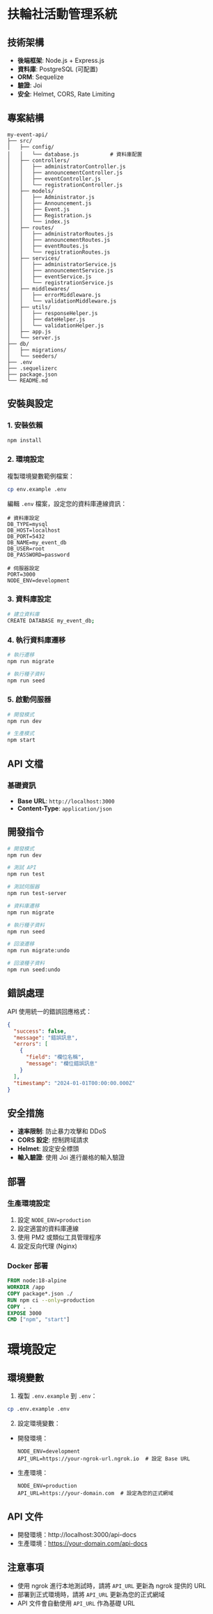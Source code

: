 # 扶輪社活動管理系統

## 技術架構

- **後端框架**: Node.js + Express.js
- **資料庫**: PostgreSQL (可配置)
- **ORM**: Sequelize
- **驗證**: Joi
- **安全**: Helmet, CORS, Rate Limiting

## 專案結構

```
my-event-api/
├── src/
│   ├── config/
│   │   └── database.js          # 資料庫配置
│   ├── controllers/
│   │   ├── administratorController.js
│   │   ├── announcementController.js
│   │   ├── eventController.js
│   │   └── registrationController.js
│   ├── models/
│   │   ├── Administrator.js
│   │   ├── Announcement.js
│   │   ├── Event.js
│   │   ├── Registration.js
│   │   └── index.js
│   ├── routes/
│   │   ├── administratorRoutes.js
│   │   ├── announcementRoutes.js
│   │   ├── eventRoutes.js
│   │   └── registrationRoutes.js
│   ├── services/
│   │   ├── administratorService.js
│   │   ├── announcementService.js
│   │   ├── eventService.js
│   │   └── registrationService.js
│   ├── middlewares/
│   │   ├── errorMiddleware.js
│   │   └── validationMiddleware.js
│   ├── utils/
│   │   ├── responseHelper.js
│   │   ├── dateHelper.js
│   │   └── validationHelper.js
│   ├── app.js
│   └── server.js
├── db/
│   ├── migrations/
│   └── seeders/
├── .env
├── .sequelizerc
├── package.json
└── README.md
```

## 安裝與設定

### 1. 安裝依賴

```bash
npm install
```

### 2. 環境設定

複製環境變數範例檔案：

```bash
cp env.example .env
```

編輯 `.env` 檔案，設定您的資料庫連線資訊：

```env
# 資料庫設定
DB_TYPE=mysql
DB_HOST=localhost
DB_PORT=5432
DB_NAME=my_event_db
DB_USER=root
DB_PASSWORD=password

# 伺服器設定
PORT=3000
NODE_ENV=development
```

### 3. 資料庫設定

```bash
# 建立資料庫
CREATE DATABASE my_event_db;
```

### 4. 執行資料庫遷移

```bash
# 執行遷移
npm run migrate

# 執行種子資料
npm run seed
```

### 5. 啟動伺服器

```bash
# 開發模式
npm run dev

# 生產模式
npm start
```

## API 文檔

### 基礎資訊

- **Base URL**: `http://localhost:3000`
- **Content-Type**: `application/json`


## 開發指令

```bash
# 開發模式
npm run dev

# 測試 API
npm run test

# 測試伺服器
npm run test-server

# 資料庫遷移
npm run migrate

# 執行種子資料
npm run seed

# 回滾遷移
npm run migrate:undo

# 回滾種子資料
npm run seed:undo
```

## 錯誤處理

API 使用統一的錯誤回應格式：

```json
{
  "success": false,
  "message": "錯誤訊息",
  "errors": [
    {
      "field": "欄位名稱",
      "message": "欄位錯誤訊息"
    }
  ],
  "timestamp": "2024-01-01T00:00:00.000Z"
}
```

## 安全措施

- **速率限制**: 防止暴力攻擊和 DDoS
- **CORS 設定**: 控制跨域請求
- **Helmet**: 設定安全標頭
- **輸入驗證**: 使用 Joi 進行嚴格的輸入驗證

## 部署

### 生產環境設定

1. 設定 `NODE_ENV=production`
2. 設定適當的資料庫連線
3. 使用 PM2 或類似工具管理程序
4. 設定反向代理 (Nginx)

### Docker 部署

```dockerfile
FROM node:18-alpine
WORKDIR /app
COPY package*.json ./
RUN npm ci --only=production
COPY . .
EXPOSE 3000
CMD ["npm", "start"]
```

# 環境設定

## 環境變數
1. 複製 `.env.example` 到 `.env`：
```bash
cp .env.example .env
```

2. 設定環境變數：
- 開發環境：
  ```env
  NODE_ENV=development
  API_URL=https://your-ngrok-url.ngrok.io  # 設定 Base URL
  ```

- 生產環境：
  ```env
  NODE_ENV=production
  API_URL=https://your-domain.com  # 設定為您的正式網域
  ```

## API 文件
- 開發環境：http://localhost:3000/api-docs
- 生產環境：https://your-domain.com/api-docs

## 注意事項
- 使用 ngrok 進行本地測試時，請將 `API_URL` 更新為 ngrok 提供的 URL
- 部署到正式環境時，請將 `API_URL` 更新為您的正式網域
- API 文件會自動使用 `API_URL` 作為基礎 URL
